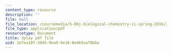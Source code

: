 ```yaml
---
content_type: resource
description: ''
file: null
file_location: /coursemedia/5-08j-biological-chemistry-ii-spring-2016/2e7ea18f39d59ea99e188e465eaf8bba_OrCYxJz2Hlc.pdf
file_type: application/pdf
resourcetype: Document
title: 3play pdf file
uid: 2e7ea18f-39d5-9ea9-9e18-8e465eaf8bba
---
```

